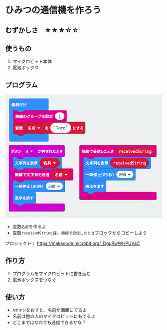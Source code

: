 
# ひみつの通信機を作ろう

## むずかしさ　★★★☆☆

## 使うもの
1. マイクロビット本体
2. 電池ボックス

## プログラム

![](./ble.png)

* 変数`名前`を作るよ
* 変数`receivedString`は、`無線で受信したとき`ブロックからコピーしよう

プロジェクト： https://makecode.microbit.org/_DguRwWHPUVaC

## 作り方

1. プログラムをマイクロビットに書き込む
2. 電池ボックスをつなぐ

## 使い方

* `Aボタン`をおすと、名前が画面にでるよ
* 名前は他の人のマイクロビットにもでるよ
* どこまではなれても通信できるかな？


